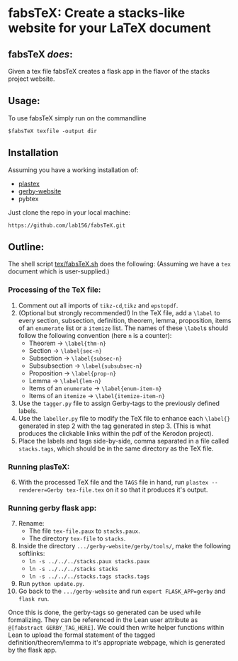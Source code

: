 # fabsTeX: Create a stacks-like website for your LaTeX document

## fabsTeX _does_:
Given a tex file fabsTeX creates a flask app in the flavor of the stacks project website.

## Usage:
To use fabsTeX simply run on the commandline
```shell
$fabsTeX texfile -output dir
```

## Installation
Assuming you have a working installation of:
* [plastex](https://github.com/kodyvajjha/plastex.git) 
* [gerby-website](https://github.com/gerby-project/gerby-website.git)
* pybtex

Just clone the repo in your local machine: 
```shell
https://github.com/lab156/fabsTeX.git
```

## Outline:
The shell script [tex/fabsTeX.sh](https://github.com/lab156/fabsTeX/blob/master/tex/fabsTeX.sh) does the following:
(Assuming we have a `tex` document which is user-supplied.)

### Processing of the TeX file:

1. Comment out all imports of `tikz-cd`,`tikz` and `epstopdf`. 
2. (Optional but strongly recommended!) In the TeX file, add a `\label` to every section, subsection, definition, theorem, lemma, proposition, items of an `enumerate` list or a `itemize` list. The names of these `\label`s should follow the following convention (here `n` is a counter):
    - Theorem -> `\label{thm-n}` 
    - Section -> `\label{sec-n}`
    - Subsection -> `\label{subsec-n}`
    - Subsubsection -> `\label{subsubsec-n}`
    - Proposition -> `\label{prop-n}`
    - Lemma -> `\label{lem-n}`
    - Items of an `enumerate` -> `\label{enum-item-n}`
    - Items of an `itemize` -> `\label{itemize-item-n}`
3. Use the `tagger.py` file to assign Gerby-tags to the previously defined labels. 
4. Use the `labeller.py` file to modify the TeX file to enhance each `\label{}` generated in step 2 with the tag generated in step 3. (This is what produces the clickable links within the pdf of the Kerodon project). 
5. Place the labels and tags side-by-side, comma separated in a file called `stacks.tags`, which should be in the same directory as the TeX file. 
### Running plasTeX:
6. With the processed TeX file and the `TAGS` file in hand, run ```plastex --renderer=Gerby tex-file.tex``` on it so that it produces it's output.

### Running gerby flask app:
7. Rename:
    - The file `tex-file.paux` to `stacks.paux`.
    - The directory `tex-file` to `stacks`.
8. Inside the directory `.../gerby-website/gerby/tools/`, make the following softlinks:
    - `ln -s ../../../stacks.paux stacks.paux`
    - `ln -s ../../../stacks stacks`
    - `ln -s ../../../stacks.tags stacks.tags`
9. Run `python update.py`.
10. Go back to the `.../gerby-website` and run `export FLASK_APP=gerby` and `flask run`. 


Once this is done, the gerby-tags so generated can be used while formalizing. They can be referenced in the Lean user attribute as ```@[fabstract GERBY_TAG_HERE]```. We could then write helper functions within Lean to upload the formal statement of the tagged definition/theorem/lemma to it's appropriate webpage, which is generated by the flask app. 



